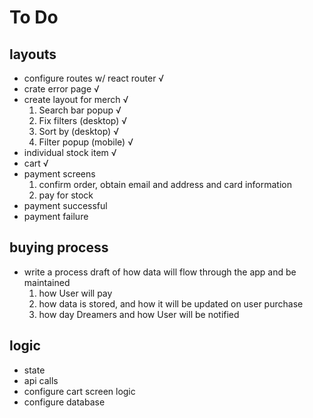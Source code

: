 # To Do

## layouts
- configure routes w/ react router √
- crate error page √
- create layout for merch √
  1. Search bar popup √
  1. Fix filters (desktop) √
  1. Sort by (desktop) √
  1. Filter popup (mobile) √
- individual stock item √
- cart √
- payment screens
  1. confirm order, obtain email and address and card information
  1. pay for stock
- payment successful
- payment failure

## buying process
- write a process draft of how data will flow through the app and be maintained
  1. how User will pay
  1. how data is stored, and how it will be updated on user purchase
  1. how day Dreamers and how User will be notified 

## logic
- state
- api calls
- configure cart screen logic
- configure database
